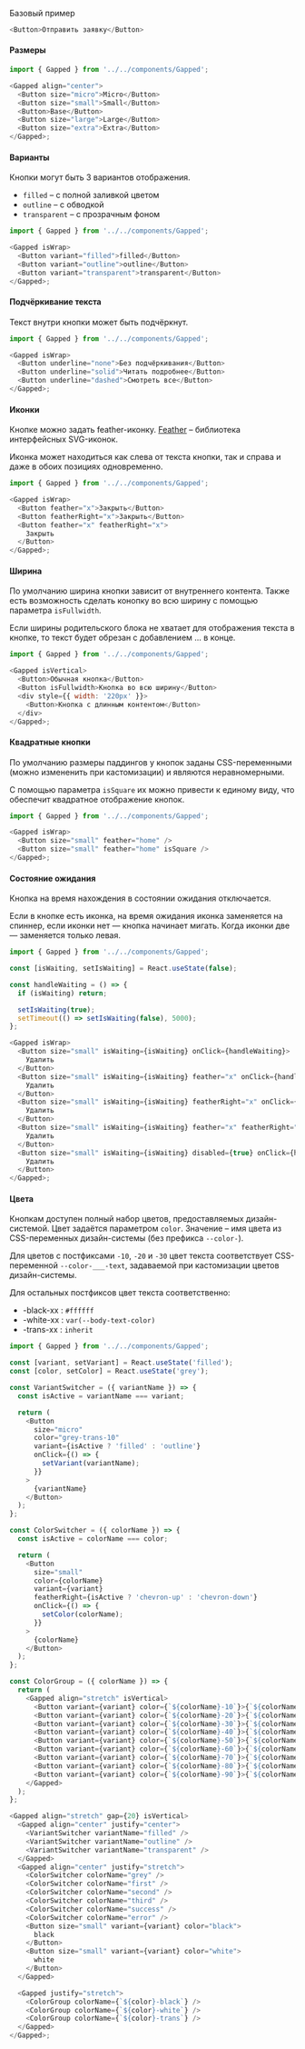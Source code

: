 Базовый пример

```js
<Button>Отправить заявку</Button>
```

#### Размеры

```js
import { Gapped } from '../../components/Gapped';

<Gapped align="center">
  <Button size="micro">Micro</Button>
  <Button size="small">Small</Button>
  <Button>Base</Button>
  <Button size="large">Large</Button>
  <Button size="extra">Extra</Button>
</Gapped>;
```

#### Варианты

Кнопки могут быть 3 вариантов отображения.

- `filled` – c полной заливкой цветом
- `outline` – с обводкой
- `transparent` – с прозрачным фоном

```js
import { Gapped } from '../../components/Gapped';

<Gapped isWrap>
  <Button variant="filled">filled</Button>
  <Button variant="outline">outline</Button>
  <Button variant="transparent">transparent</Button>
</Gapped>;
```

#### Подчёркивание текста

Текст внутри кнопки может быть подчёркнут.

```js
import { Gapped } from '../../components/Gapped';

<Gapped isWrap>
  <Button underline="none">Без подчёркивания</Button>
  <Button underline="solid">Читать подробнее</Button>
  <Button underline="dashed">Смотреть все</Button>
</Gapped>;
```

#### Иконки

Кнопке можно задать feather-иконку. [Feather](https://feathericons.com/) – библиотека интерфейсных SVG-иконок.

Иконка может находиться как слева от текста кнопки, так и справа и даже в обоих позициях одновременно.

```js
import { Gapped } from '../../components/Gapped';

<Gapped isWrap>
  <Button feather="x">Закрыть</Button>
  <Button featherRight="x">Закрыть</Button>
  <Button feather="x" featherRight="x">
    Закрыть
  </Button>
</Gapped>;
```

#### Ширина

По умолчанию ширина кнопки зависит от внутреннего контента. Также есть возможность сделать конопку во всю ширину с помощью параметра `isFullwidth`.

Если ширины родительского блока не хватает для отображения текста в кнопке, то текст будет обрезан с добавлением ... в конце.

```js
import { Gapped } from '../../components/Gapped';

<Gapped isVertical>
  <Button>Обычная кнопка</Button>
  <Button isFullwidth>Кнопка во всю ширину</Button>
  <div style={{ width: '220px' }}>
    <Button>Кнопка с длинным контентом</Button>
  </div>
</Gapped>;
```

#### Квадратные кнопки

По умолчанию размеры паддингов у кнопок заданы CSS-переменными (можно измененить при кастомизации) и являются неравномерными.

С помощью параметра `isSquare` их можно привести к единому виду, что обеспечит квадратное отображение кнопок.

```js
import { Gapped } from '../../components/Gapped';

<Gapped isWrap>
  <Button size="small" feather="home" />
  <Button size="small" feather="home" isSquare />
</Gapped>;
```

#### Состояние ожидания

Кнопка на время нахождения в состоянии ожидания отключается.

Если в кнопке есть иконка, на время ожидания иконка заменяется на спиннер, если иконки нет — кнопка начинает мигать. Когда иконки две — заменяется только левая.

```js
import { Gapped } from '../../components/Gapped';

const [isWaiting, setIsWaiting] = React.useState(false);

const handleWaiting = () => {
  if (isWaiting) return;

  setIsWaiting(true);
  setTimeout(() => setIsWaiting(false), 5000);
};

<Gapped isWrap>
  <Button size="small" isWaiting={isWaiting} onClick={handleWaiting}>
    Удалить
  </Button>
  <Button size="small" isWaiting={isWaiting} feather="x" onClick={handleWaiting}>
    Удалить
  </Button>
  <Button size="small" isWaiting={isWaiting} featherRight="x" onClick={handleWaiting}>
    Удалить
  </Button>
  <Button size="small" isWaiting={isWaiting} feather="x" featherRight="x" onClick={handleWaiting}>
    Удалить
  </Button>
  <Button size="small" isWaiting={isWaiting} disabled={true} onClick={handleWaiting}>
    Удалить
  </Button>
</Gapped>;
```

#### Цвета

Кнопкам доступен полный набор цветов, предоставляемых дизайн-системой. Цвет задаётся параметром `color`. Значение – имя цвета из CSS-переменных дизайн-системы (без префикса `--color-`).

Для цветов с постфиксами `-10`, `-20` и `-30` цвет текста соответствует CSS-переменной `--color-___-text`, задаваемой при кастомизации цветов дизайн-системы.

Для остальных постфиксов цвет текста соответственно:

- -black-xx : `#ffffff`
- -white-xx : `var(--body-text-color)`
- -trans-xx : `inherit`

```js
import { Gapped } from '../../components/Gapped';

const [variant, setVariant] = React.useState('filled');
const [color, setColor] = React.useState('grey');

const VariantSwitcher = ({ variantName }) => {
  const isActive = variantName === variant;

  return (
    <Button
      size="micro"
      color="grey-trans-10"
      variant={isActive ? 'filled' : 'outline'}
      onClick={() => {
        setVariant(variantName);
      }}
    >
      {variantName}
    </Button>
  );
};

const ColorSwitcher = ({ colorName }) => {
  const isActive = colorName === color;

  return (
    <Button
      size="small"
      color={colorName}
      variant={variant}
      featherRight={isActive ? 'chevron-up' : 'chevron-down'}
      onClick={() => {
        setColor(colorName);
      }}
    >
      {colorName}
    </Button>
  );
};

const ColorGroup = ({ colorName }) => {
  return (
    <Gapped align="stretch" isVertical>
      <Button variant={variant} color={`${colorName}-10`}>{`${colorName}-10`}</Button>
      <Button variant={variant} color={`${colorName}-20`}>{`${colorName}-20`}</Button>
      <Button variant={variant} color={`${colorName}-30`}>{`${colorName}-30`}</Button>
      <Button variant={variant} color={`${colorName}-40`}>{`${colorName}-40`}</Button>
      <Button variant={variant} color={`${colorName}-50`}>{`${colorName}-50`}</Button>
      <Button variant={variant} color={`${colorName}-60`}>{`${colorName}-60`}</Button>
      <Button variant={variant} color={`${colorName}-70`}>{`${colorName}-70`}</Button>
      <Button variant={variant} color={`${colorName}-80`}>{`${colorName}-80`}</Button>
      <Button variant={variant} color={`${colorName}-90`}>{`${colorName}-90`}</Button>
    </Gapped>
  );
};

<Gapped align="stretch" gap={20} isVertical>
  <Gapped align="center" justify="center">
    <VariantSwitcher variantName="filled" />
    <VariantSwitcher variantName="outline" />
    <VariantSwitcher variantName="transparent" />
  </Gapped>
  <Gapped align="center" justify="stretch">
    <ColorSwitcher colorName="grey" />
    <ColorSwitcher colorName="first" />
    <ColorSwitcher colorName="second" />
    <ColorSwitcher colorName="third" />
    <ColorSwitcher colorName="success" />
    <ColorSwitcher colorName="error" />
    <Button size="small" variant={variant} color="black">
      black
    </Button>
    <Button size="small" variant={variant} color="white">
      white
    </Button>
  </Gapped>

  <Gapped justify="stretch">
    <ColorGroup colorName={`${color}-black`} />
    <ColorGroup colorName={`${color}-white`} />
    <ColorGroup colorName={`${color}-trans`} />
  </Gapped>
</Gapped>;
```
